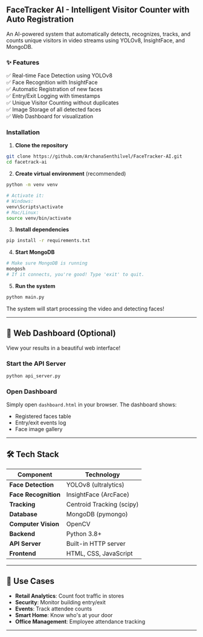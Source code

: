 ## FaceTracker AI - Intelligent Visitor Counter with Auto Registration
An AI-powered system that automatically detects, recognizes, tracks, and counts unique visitors in video streams using YOLOv8, InsightFace, and MongoDB.

### ✨ Features

✅ Real-time Face Detection using YOLOv8  
✅ Face Recognition with InsightFace    
✅ Automatic Registration of new faces             
✅ Entry/Exit Logging with timestamps                
✅ Unique Visitor Counting without duplicates       
✅ Image Storage of all detected faces    
✅ Web Dashboard for visualization

### Installation

1. **Clone the repository**
```bash
git clone https://github.com/ArchanaSenthilvel/FaceTracker-AI.git
cd facetrack-ai
```

2. **Create virtual environment** (recommended)
```bash
python -m venv venv

# Activate it:
# Windows:
venv\Scripts\activate
# Mac/Linux:
source venv/bin/activate
```

3. **Install dependencies**
```bash
pip install -r requirements.txt
```

4. **Start MongoDB**
```bash
# Make sure MongoDB is running
mongosh
# If it connects, you're good! Type 'exit' to quit.
```

5. **Run the system**
```bash
python main.py
```

The system will start processing the video and detecting faces!

---

## 🎨 Web Dashboard (Optional)

View your results in a beautiful web interface!

### Start the API Server
```bash
python api_server.py
```

### Open Dashboard

Simply open `dashboard.html` in your browser. The dashboard shows:
- Registered faces table
- Entry/exit events log
- Face image gallery

---
## 🛠️ Tech Stack

| Component | Technology |
|-----------|------------|
| **Face Detection** | YOLOv8 (ultralytics) |
| **Face Recognition** | InsightFace (ArcFace) |
| **Tracking** | Centroid Tracking (scipy) |
| **Database** | MongoDB (pymongo) |
| **Computer Vision** | OpenCV |
| **Backend** | Python 3.8+ |
| **API Server** | Built-in HTTP server |
| **Frontend** | HTML, CSS, JavaScript |

---
## 🎯 Use Cases

- **Retail Analytics**: Count foot traffic in stores
- **Security**: Monitor building entry/exit
- **Events**: Track attendee counts
- **Smart Home**: Know who's at your door
- **Office Management**: Employee attendance tracking

---

